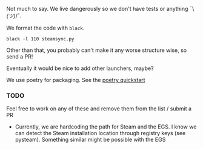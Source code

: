 Not much to say. We live dangerously so we don't have tests or anything ¯\\_(ツ)_/¯.

We format the code with `black`.

```console
black -l 110 steamsync.py
```

Other than that, you probably can't make it any worse structure wise, so send a 
PR!

Eventually it would be nice to add other launchers, maybe?

We use poetry for packaging. See the [poetry quickstart](https://python-poetry.org/docs/)

### TODO
Feel free to work on any of these and remove them from the list / submit a PR

- Currently, we are hardcoding the path for Steam and the EGS. I know we can 
  detect the Steam installation location through registry keys (see pysteam).
  Something similar might be possible with the EGS
